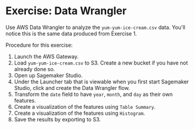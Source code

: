 # Exercise: Data Wrangler

Use AWS Data Wrangler to analyze the `yum-yum-ice-cream.csv` data. You'll notice this is the same data produced from Exercise 1.

Procedure for this exercise:

1. Launch the AWS Gateway.
2. Load `yum-yum-ice-cream.csv` to S3. Create a new bucket if you have not already done so.
3. Open up Sagemaker Studio.
4. Under the Launcher tab that is viewable when you first start Sagemaker Studio, click and create the Data Wrangler flow.
5. Transform the `date` field to have `year`, `month`, and `day` as their own features.
6. Create a visualization of the features using `Table Summary`.
7. Create a visualization of the features using `Histogram`.
8. Save the results by exporting to S3.
